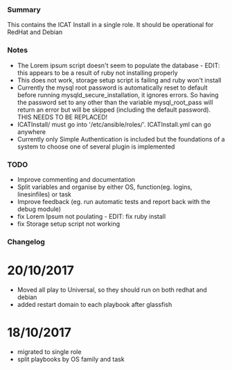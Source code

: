 ### Summary

This contains the ICAT Install in a single role. It should be operational for RedHat and Debian

### Notes
* The Lorem ipsum script doesn't seem to populate the database - EDIT: this appears to be a result of ruby not installing properly
* This does not work, storage setup script is failing and ruby won't install
* Currently the mysql root password is automatically reset to default before running mysqld_secure_installation, it ignores errors. So having the password set to any other than the variable mysql_root_pass will return an error but will be skipped (including the default password). THIS NEEDS TO BE REPLACED!
* ICATInstall/ must go into '/etc/ansible/roles/'. ICATInstall.yml can go anywhere
* Currently only Simple Authentication is included but the foundations of a system to choose one of several plugin is implemented

### TODO
* Improve commenting and documentation
* Split variables and organise by either OS, function(eg. logins, linesinfiles) or task
* Improve feedback (eg. run automatic tests and report back with the debug module)
* fix Lorem Ipsum not poulating - EDIT: fix ruby install
* fix Storage setup script not working

### Changelog

# 20/10/2017
* Moved all play to Universal, so they should run on both redhat and debian
* added restart domain to each playbook after glassfish

# 18/10/2017
* migrated to single role
* split playbooks by OS family and task
